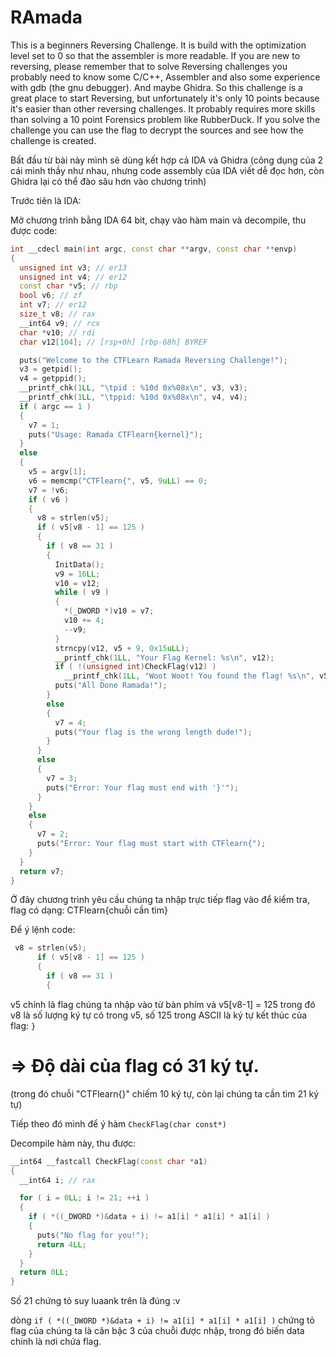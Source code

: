 # RAmada

This is a beginners Reversing Challenge. It is build with the optimization level set to 0 so that the assembler is more readable. If you are new to reversing, please remember that to solve Reversing challenges you probably need to know some C/C++, Assembler and also some experience with gdb (the gnu debugger). And maybe Ghidra. So this challenge is a great place to start Reversing, but unfortunately it's only 10 points because it's easier than other reversing challenges. It probably requires more skills than solving a 10 point Forensics problem like RubberDuck. If you solve the challenge you can use the flag to decrypt the sources and see how the challenge is created.

Bất đầu từ bài này mình sẽ dùng kết hợp cả IDA và Ghidra (công dụng của 2 cái mình thầy như nhau, nhưng code assembly của IDA viết dễ đọc hơn, còn Ghidra lại có thể đào sâu hơn vào chương trình)

Trước tiên là IDA:

Mở chương trình bằng IDA 64 bit, chạy vào hàm main và decompile, thu được code:

```C++
int __cdecl main(int argc, const char **argv, const char **envp)
{
  unsigned int v3; // er13
  unsigned int v4; // er12
  const char *v5; // rbp
  bool v6; // zf
  int v7; // er12
  size_t v8; // rax
  __int64 v9; // rcx
  char *v10; // rdi
  char v12[104]; // [rsp+0h] [rbp-68h] BYREF

  puts("Welcome to the CTFLearn Ramada Reversing Challenge!");
  v3 = getpid();
  v4 = getppid();
  __printf_chk(1LL, "\tpid : %10d 0x%08x\n", v3, v3);
  __printf_chk(1LL, "\tppid: %10d 0x%08x\n", v4, v4);
  if ( argc == 1 )
  {
    v7 = 1;
    puts("Usage: Ramada CTFlearn{kernel}");
  }
  else
  {
    v5 = argv[1];
    v6 = memcmp("CTFlearn{", v5, 9uLL) == 0;
    v7 = !v6;
    if ( v6 )
    {
      v8 = strlen(v5);
      if ( v5[v8 - 1] == 125 )
      {
        if ( v8 == 31 )
        {
          InitData();
          v9 = 16LL;
          v10 = v12;
          while ( v9 )
          {
            *(_DWORD *)v10 = v7;
            v10 += 4;
            --v9;
          }
          strncpy(v12, v5 + 9, 0x15uLL);
          __printf_chk(1LL, "Your Flag Kernel: %s\n", v12);
          if ( !(unsigned int)CheckFlag(v12) )
            __printf_chk(1LL, "Woot Woot! You found the flag! %s\n", v5);
          puts("All Done Ramada!");
        }
        else
        {
          v7 = 4;
          puts("Your flag is the wrong length dude!");
        }
      }
      else
      {
        v7 = 3;
        puts("Error: Your flag must end with '}'");
      }
    }
    else
    {
      v7 = 2;
      puts("Error: Your flag must start with CTFlearn{");
    }
  }
  return v7;
}
```

Ở đây chương trình yêu cầu chúng ta nhập trực tiếp flag vào để kiểm tra, flag có dạng: CTFlearn{chuỗi cần tìm}

Để ý lệnh code:

```C
 v8 = strlen(v5);
      if ( v5[v8 - 1] == 125 )
      {
        if ( v8 == 31 )
        {
```

v5 chính là flag chúng ta nhập vào từ bàn phím và v5[v8-1] = 125 trong đó v8 là số lượng ký tự có trong v5, số 125 trong ASCII là ký tự kết thúc của flag: ```}```

# => Độ dài của flag có 31 ký tự.
(trong đó chuỗi "CTFlearn{}" chiếm 10 ký tự, còn lại chúng ta cần tìm 21 ký tự)

Tiếp theo đó mình để ý hàm ```CheckFlag(char const*)```

Decompile hàm này, thu được:

```C++
__int64 __fastcall CheckFlag(const char *a1)
{
  __int64 i; // rax

  for ( i = 0LL; i != 21; ++i )
  {
    if ( *((_DWORD *)&data + i) != a1[i] * a1[i] * a1[i] )
    {
      puts("No flag for you!");
      return 4LL;
    }
  }
  return 0LL;
}
```

Số 21 chứng tỏ suy luaank trên là đúng :v 

dòng   ```if ( *((_DWORD *)&data + i) != a1[i] * a1[i] * a1[i] )``` chứng tỏ flag của chúng ta là căn bậc 3 của chuỗi được nhập, trong đó biến data chính là nơi chứa flag.
